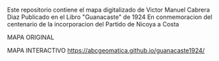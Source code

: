 Este repositorio contiene el mapa digitalizado de Victor Manuel Cabrera Diaz
Publicado en el Libro "Guanacaste" de 1924
En conmemoracion del centenario de la incorporacion del Partido de Nicoya a Costa 

MAPA ORIGINAL



MAPA INTERACTIVO
https://abcgeomatica.github.io/guanacaste1924/


